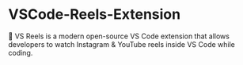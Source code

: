 # VSCode-Reels-Extension
🚀 VS Reels is a modern open-source VS Code extension that allows developers to watch Instagram &amp; YouTube reels inside VS Code while coding.
